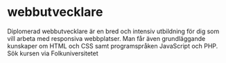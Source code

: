 # webbutvecklare
Diplomerad webbutvecklare är en bred och intensiv utbildning för dig som vill arbeta med responsiva webbplatser. Man får även grundläggande kunskaper om HTML och CSS samt programspråken JavaScript och PHP. Sök kursen via Folkuniversitetet
